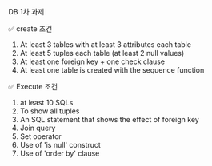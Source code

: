 DB 1차 과제 

✅ create 조건
1) At least 3 tables with at least 3 attributes each table
2) At least 5 tuples each table (at least 2 null values)
3) At least one foreign key + one check clause
4) At least one table is created with the sequence function

✅ Execute 조건
1) at least 10 SQLs
2) To show all tuples
3) An SQL statement that shows the effect of foreign key
4) Join query
5) Set operator
6) Use of 'is null' construct
7) Use of 'order by' clause



